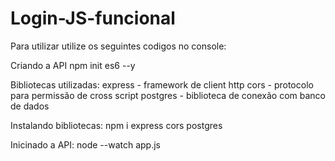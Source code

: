 # Login-JS-funcional

Para utilizar utilize os seguintes codigos no console:

Criando a API
    npm init es6 --y

Bibliotecas utilizadas:
    express - framework de client http
    cors - protocolo para permissão de cross script
    postgres - biblioteca de conexão com banco de dados

Instalando bibliotecas:
    npm i express cors postgres

Inicinado a API:
    node --watch app.js
